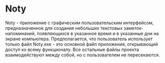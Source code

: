 # Noty

Noty - приложение с графическим пользовательским интерфейсом,
предназначенное для создания небольших текстовых заметок-напоминаний,
появляющихся в указанное время и в указанные дни на экране компьютера.
Предполагается, что пользователь использует только файл
Noty.exe - это основной файл приложения, открывающий доступ
ко всему функционалу. Все остальные файлы проекта взаимодействуют
между собой, но с пользователем не пересекаются.
